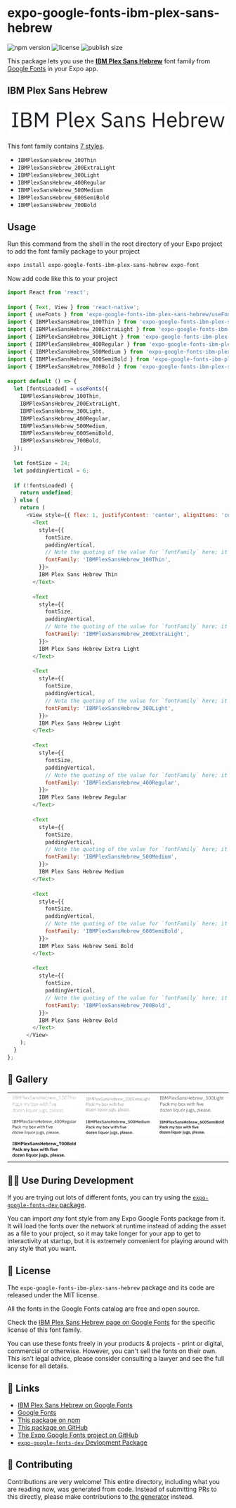 # expo-google-fonts-ibm-plex-sans-hebrew

![npm version](https://flat.badgen.net/npm/v/expo-google-fonts-ibm-plex-sans-hebrew)
![license](https://flat.badgen.net/github/license/expo/google-fonts)
![publish size](https://flat.badgen.net/packagephobia/install/expo-google-fonts-ibm-plex-sans-hebrew)

This package lets you use the [**IBM Plex Sans Hebrew**](https://fonts.google.com/specimen/IBM+Plex+Sans+Hebrew) font family from [Google Fonts](https://fonts.google.com/) in your Expo app.

## IBM Plex Sans Hebrew

![IBM Plex Sans Hebrew](./font-family.png)

This font family contains [7 styles](#-gallery).

- `IBMPlexSansHebrew_100Thin`
- `IBMPlexSansHebrew_200ExtraLight`
- `IBMPlexSansHebrew_300Light`
- `IBMPlexSansHebrew_400Regular`
- `IBMPlexSansHebrew_500Medium`
- `IBMPlexSansHebrew_600SemiBold`
- `IBMPlexSansHebrew_700Bold`

## Usage

Run this command from the shell in the root directory of your Expo project to add the font family package to your project
```sh
expo install expo-google-fonts-ibm-plex-sans-hebrew expo-font
```

Now add code like this to your project
```js
import React from 'react';

import { Text, View } from 'react-native';
import { useFonts } from 'expo-google-fonts-ibm-plex-sans-hebrew/useFonts';
import { IBMPlexSansHebrew_100Thin } from 'expo-google-fonts-ibm-plex-sans-hebrew/100Thin';
import { IBMPlexSansHebrew_200ExtraLight } from 'expo-google-fonts-ibm-plex-sans-hebrew/200ExtraLight';
import { IBMPlexSansHebrew_300Light } from 'expo-google-fonts-ibm-plex-sans-hebrew/300Light';
import { IBMPlexSansHebrew_400Regular } from 'expo-google-fonts-ibm-plex-sans-hebrew/400Regular';
import { IBMPlexSansHebrew_500Medium } from 'expo-google-fonts-ibm-plex-sans-hebrew/500Medium';
import { IBMPlexSansHebrew_600SemiBold } from 'expo-google-fonts-ibm-plex-sans-hebrew/600SemiBold';
import { IBMPlexSansHebrew_700Bold } from 'expo-google-fonts-ibm-plex-sans-hebrew/700Bold';

export default () => {
  let [fontsLoaded] = useFonts({
    IBMPlexSansHebrew_100Thin,
    IBMPlexSansHebrew_200ExtraLight,
    IBMPlexSansHebrew_300Light,
    IBMPlexSansHebrew_400Regular,
    IBMPlexSansHebrew_500Medium,
    IBMPlexSansHebrew_600SemiBold,
    IBMPlexSansHebrew_700Bold,
  });

  let fontSize = 24;
  let paddingVertical = 6;

  if (!fontsLoaded) {
    return undefined;
  } else {
    return (
      <View style={{ flex: 1, justifyContent: 'center', alignItems: 'center' }}>
        <Text
          style={{
            fontSize,
            paddingVertical,
            // Note the quoting of the value for `fontFamily` here; it expects a string!
            fontFamily: 'IBMPlexSansHebrew_100Thin',
          }}>
          IBM Plex Sans Hebrew Thin
        </Text>

        <Text
          style={{
            fontSize,
            paddingVertical,
            // Note the quoting of the value for `fontFamily` here; it expects a string!
            fontFamily: 'IBMPlexSansHebrew_200ExtraLight',
          }}>
          IBM Plex Sans Hebrew Extra Light
        </Text>

        <Text
          style={{
            fontSize,
            paddingVertical,
            // Note the quoting of the value for `fontFamily` here; it expects a string!
            fontFamily: 'IBMPlexSansHebrew_300Light',
          }}>
          IBM Plex Sans Hebrew Light
        </Text>

        <Text
          style={{
            fontSize,
            paddingVertical,
            // Note the quoting of the value for `fontFamily` here; it expects a string!
            fontFamily: 'IBMPlexSansHebrew_400Regular',
          }}>
          IBM Plex Sans Hebrew Regular
        </Text>

        <Text
          style={{
            fontSize,
            paddingVertical,
            // Note the quoting of the value for `fontFamily` here; it expects a string!
            fontFamily: 'IBMPlexSansHebrew_500Medium',
          }}>
          IBM Plex Sans Hebrew Medium
        </Text>

        <Text
          style={{
            fontSize,
            paddingVertical,
            // Note the quoting of the value for `fontFamily` here; it expects a string!
            fontFamily: 'IBMPlexSansHebrew_600SemiBold',
          }}>
          IBM Plex Sans Hebrew Semi Bold
        </Text>

        <Text
          style={{
            fontSize,
            paddingVertical,
            // Note the quoting of the value for `fontFamily` here; it expects a string!
            fontFamily: 'IBMPlexSansHebrew_700Bold',
          }}>
          IBM Plex Sans Hebrew Bold
        </Text>
      </View>
    );
  }
};

```

## 🔡 Gallery


||||
|-|-|-|
|![IBMPlexSansHebrew_100Thin](.//100Thin/IBMPlexSansHebrew_100Thin.ttf.png)|![IBMPlexSansHebrew_200ExtraLight](.//200ExtraLight/IBMPlexSansHebrew_200ExtraLight.ttf.png)|![IBMPlexSansHebrew_300Light](.//300Light/IBMPlexSansHebrew_300Light.ttf.png)||
|![IBMPlexSansHebrew_400Regular](.//400Regular/IBMPlexSansHebrew_400Regular.ttf.png)|![IBMPlexSansHebrew_500Medium](.//500Medium/IBMPlexSansHebrew_500Medium.ttf.png)|![IBMPlexSansHebrew_600SemiBold](.//600SemiBold/IBMPlexSansHebrew_600SemiBold.ttf.png)||
|![IBMPlexSansHebrew_700Bold](.//700Bold/IBMPlexSansHebrew_700Bold.ttf.png)||||


## 👩‍💻 Use During Development

If you are trying out lots of different fonts, you can try using the [`expo-google-fonts-dev` package](https://github.com/freeboub/google-fonts/tree/master/font-packages/dev#readme).

You can import *any* font style from any Expo Google Fonts package from it. It will load the fonts
over the network at runtime instead of adding the asset as a file to your project, so it may take longer
for your app to get to interactivity at startup, but it is extremely convenient
for playing around with any style that you want.

## 📖 License

The `expo-google-fonts-ibm-plex-sans-hebrew` package and its code are released under the MIT license.

All the fonts in the Google Fonts catalog are free and open source.

Check the [IBM Plex Sans Hebrew page on Google Fonts](https://fonts.google.com/specimen/IBM+Plex+Sans+Hebrew) for the specific license of this font family.

You can use these fonts freely in your products & projects - print or digital, commercial or otherwise. However, you can't sell the fonts on their own. This isn't legal advice, please consider consulting a lawyer and see the full license for all details.

## 🔗 Links

- [IBM Plex Sans Hebrew on Google Fonts](https://fonts.google.com/specimen/IBM+Plex+Sans+Hebrew)
- [Google Fonts](https://fonts.google.com/)
- [This package on npm](https://www.npmjs.com/package/expo-google-fonts-ibm-plex-sans-hebrew)
- [This package on GitHub](https://github.com/freeboub/google-fonts/tree/master/font-packages/ibm-plex-sans-hebrew)
- [The Expo Google Fonts project on GitHub](https://github.com/freeboub/google-fonts)
- [`expo-google-fonts-dev` Devlopment Package](https://github.com/freeboub/google-fonts/tree/master/font-packages/dev)

## 🤝 Contributing

Contributions are very welcome! This entire directory, including what you are reading now, was generated from code. Instead of submitting PRs to this directly, please make contributions to [the generator](https://github.com/freeboub/google-fonts/tree/master/packages/generator) instead.
